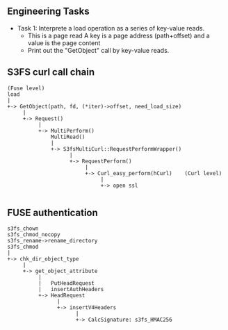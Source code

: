 Engineering Tasks
--


- Task 1: Interprete a load operation as a series of key-value reads. 
    - This is a page read A key is a page address (path+offset) and a value is the page content
    - Print out the "GetObject" call by key-value reads.


S3FS curl call chain
---

```
(Fuse level)
load
|
+-> GetObject(path, fd, (*iter)->offset, need_load_size)
     |
     +-> Request()
          |
          +-> MultiPerform()
              MultiRead()
              |
              +-> S3fsMultiCurl::RequestPerformWrapper()
                    |
                    +-> RequestPerform()
                         |
                         +-> Curl_easy_perform(hCurl)    (Curl level)
                              |
                              +-> open ssl
                         

```



FUSE authentication
---


```
s3fs_chown
s3fs_chmod_nocopy
s3fs_rename->rename_directory
s3fs_chmod
|
+-> chk_dir_object_type
     |
     +-> get_object_attribute
          |
          |   PutHeadRequest
          |   insertAuthHeaders
          +-> HeadRequest
                |
                +-> insertV4Headers
                      |
                      +-> CalcSignature: s3fs_HMAC256

```



